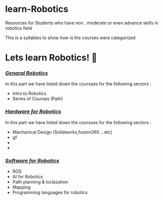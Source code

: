 # learn-Robotics
Resources  for Students who have non , moderate  or even advance skills in robotics field

This is a syllables to show how is the courses were categorized 
# Lets learn Robotics! 🐾

 ### [*Genaral Robotics*](https://github.com/kfupmRoboticsClub/learn-Robotics/blob/main/General%20Robotics%20Courses)
  In this part we have listed down the coursses for the following sectors :
  - Intro to Robotics
  - Series of Courses (Path)
  

 ### [*Hardware for Robotics*](https://github.com/kfupmRoboticsClub/learn-Robotics/blob/main/Hardware%20Courses%20for%20Robotics)
  In this part we have listed down the coursses for the following sectors :
   - Mechanical Design (Solidworks,fusion360 ...etc)
   - gf
   -
   -
 
  
### [*Software for Robotics*](https://github.com/kfupmRoboticsClub/learn-Robotics/blob/main/Software%20Courses%20for%20%20Robotics)
 - ROS
 - AI for Robotics
 - Path planning & loclazation 
 - Mapping
 - Programming languages for robotics 
  

